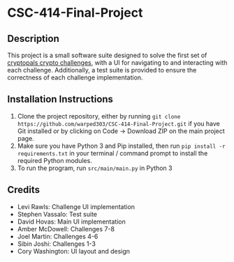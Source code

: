 # CSC-414-Final-Project

## Description

This project is a small software suite designed to solve the first set of [cryptopals crypto challenges](https://cryptopals.com/), with a UI for navigating to and interacting with each challenge. Additionally, a test suite is provided to ensure the correctness of each challenge implementation.

## Installation Instructions

1. Clone the project repository, either by running `git clone https://github.com/warped303/CSC-414-Final-Project.git` if you have Git installed or by clicking on Code -> Download ZIP on the main project page.
2. Make sure you have Python 3 and Pip installed, then run `pip install -r requirements.txt` in your terminal / command prompt to install the required Python modules.
3. To run the program, run `src/main/main.py` in Python 3

## Credits

- Levi Rawls: Challenge UI implementation
- Stephen Vassalo: Test suite
- David Hovas: Main UI implementation
- Amber McDowell: Challenges 7-8
- Joel Martin: Challenges 4-6
- Sibin Joshi: Challenges 1-3
- Cory Washington: UI layout and design
